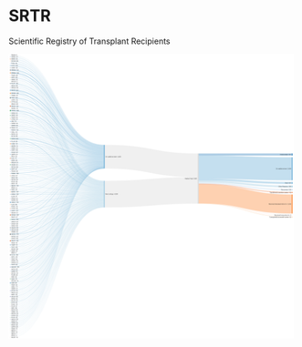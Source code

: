 # SRTR
Scientific Registry of Transplant Recipients 


<img src="https://github.com/heatherjcohen/SRTR/blob/master/SRTR%20Heart%20Transplant%20Outcomes%20for%20one%20year%20SMALL.png" width=500>
